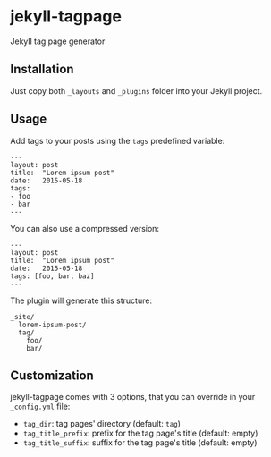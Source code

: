 # jekyll-tagpage
Jekyll tag page generator

## Installation
Just copy both `_layouts` and `_plugins` folder into your Jekyll project.

## Usage
Add tags to your posts using the `tags` predefined variable:

    ---
    layout: post
    title:  "Lorem ipsum post"
    date:   2015-05-18
    tags:
    - foo
    - bar
    --- 

You can also use a compressed version:

    ---
    layout: post
    title:  "Lorem ipsum post"
    date:   2015-05-18
    tags: [foo, bar, baz]
    --- 

The plugin will generate this structure:

    _site/
      lorem-ipsum-post/
      tag/
        foo/
        bar/

## Customization
jekyll-tagpage comes with 3 options, that you can override in your `_config.yml` file:

- `tag_dir`: tag pages' directory (default: `tag`)
- `tag_title_prefix`: prefix for the tag page's title (default: empty)
- `tag_title_suffix`: suffix for the tag page's title (default: empty)
